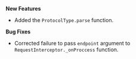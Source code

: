 **New Features**

* Added the `ProtocolType.parse` function.

**Bug Fixes**

* Corrected failure to pass `endpoint` argument to `RequestInterceptor._onProccess` function.